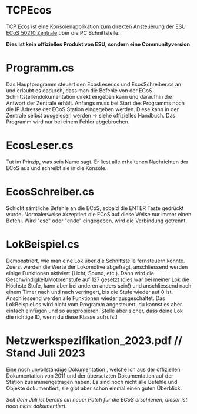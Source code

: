 # TCPEcos

TCP Ecos ist eine Konsolenapplikation zum direkten Ansteuerung der ESU [ECoS 50210 Zentrale](https://www.esu.eu/produkte/digitale-steuerung/ecos-50210-zentrale/was-ecos-kann/) über die PC Schnittstelle.

**Dies ist kein offizielles Produkt von ESU, sondern eine Communityversion**

# Programm.cs

Das Hauptprogramm steuert den EcosLeser.cs und EcosSchreiber.cs an und erlaubt es dadurch,
dass man die Befehle von der ECoS Schnittstellendokumentation direkt eingeben kann und daraufhin die Antwort der Zentrale erhält.
Anfangs muss bei Start des Programms noch die IP Adresse der ECoS Station eingegeben werden.
Diese kann in der Zentrale selbst ausgelesen werden -> siehe offizielles Handbuch.
Das Programm wird nur bei einem Fehler abgebrochen.

# EcosLeser.cs

Tut im Prinzip, was sein Name sagt. Er liest alle erhaltenen Nachrichten der ECoS aus und schreibt sie in die Konsole.

# EcosSchreiber.cs

Schickt sämtliche Befehle an die ECoS, sobald die ENTER Taste gedrückt wurde. Normalerweise akzeptiert die ECoS auf diese Weise nur immer einen Befehl.
Wird "esc" oder "ende" eingegeben, wird die Verbindung getrennt.

# LokBeispiel.cs

Demonstriert, wie man eine Lok über die Schnittstelle fernsteuern könnte.
Zuerst werden die Werte der Lokomotive abgefragt, anschliessend werden einige Funktionen aktiviert (Licht, Sound, etc.).
Dann wird die Geschwindigkeit/Motorenstufe auf 127 gesetzt (dies war bei meiner Lok die Höchste Stufe, kann aber bei anderen anders sein!)
und anschliessend nach einem Timer nach und nach verringert, bis die Stufe wieder auf 0 ist.
Anschliessend werden alle Funktionen wieder ausgeschaltet.
Das LokBeispiel.cs wird nicht vom Programm angesteuert, du kannst es aber einfach einfügen und so ausprobieren.
Stelle aber sicher, dass deine Lok die richtige ID, wenn du diese Klasse aufrufst!

# Netzwerkspezifikation_2023.pdf // Stand Juli 2023

[Eine noch unvollständige Dokumentation](https://github.com/TabalugaDrache/TCPEcos/blob/9ec2f93a858db12ac14ed0fec42ff09aa5f16a7c/Netzwerkspezifikation_2023.pdf) , welche ich aus der offiziellen Dokumentation von 2011 und der übersetzten Dokumentation auf der Station zusammengetragen haben.
Es sind noch nicht alle Befehle und Objekte dokumentiert, sie gibt aber schon einmal einen guten Überblick. 

_Seit dem Juli ist bereits ein neuer Patch für die ECoS erschienen, dieser ist noch nicht dokumentiert._
